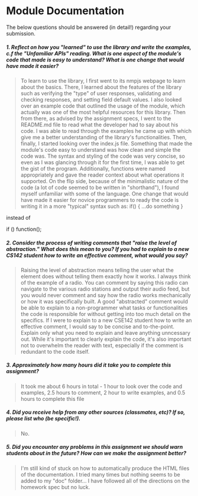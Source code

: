 # Module Documentation

The below questions should be answered (in detail!) regarding your submission.

##### 1. Reflect on how you "learned" to use the library and write the examples, c.f the "Unfamiliar APIs" reading. What is one aspect of the module's code that made is easy to understand? What is one change that would have made it easier?
> To learn to use the library, I first went to its nmpjs webpage to learn about the basics. There, I learned about the features of the library such as verifying the "type" of user responses, validating and checking responses, and setting field default values. I also looked over an example code that outlined the usage of the module, which actually was one of the most helpful resources for this library. Then from there, as advised by the assignment specs, I went to the README.md file to read what the developer had to say about his code. I was able to read through the examples he came up with which give me a better understanding of the library's functionalities. Then, finally, I started looking over the index.js file. Something that made the module's code easy to understand was how clean and simple the code was. The syntax and styling of the code was very concise, so even as I was glancing through it for the first time, I was able to get the gist of the program. Additionally, functions were named appropriately and gave the reader context about what operations it supported. On the flip side, because of the minimalistic nature of the code (a lot of code seemed to be written in "shorthand"), I found myself unfamiliar with some of the language. One change that would have made it easier for novice programmers to ready the code is writing it in a more "typical" syntax such as:
if() {
    ...do something
}

instead of

if () function();


##### 2. Consider the process of writing comments that "raise the level of abstraction." What does this mean to you? If you had to explain to a new CS142 student how to write an effective comment, what would you say? #####
> Raising the level of abstraction means telling the user what the element does without telling them exactly how it works. I always think of the example of a radio. You can comment by saying this radio can navigate to the various radio stations and output their audio feed, but you would never comment and say how the radio works mechanically or how it was specifically built. A good "abstracted" comment would be able to explain to a non-programmer what tasks or functionalities the code is responsible for without getting into too much detail on the specifics. If I were to explain to a new CSE142 student how to write an effective comment, I would say to be concise and to-the-point. Explain only what you need to explain and leave anything unncessary out. While it's important to clearly explain the code, it's also important not to overwhelm the reader with text, especially if the comment is redundant to the code itself.


##### 3. Approximately how many hours did it take you to complete this assignment? #####
> It took me about 6 hours in total - 1 hour to look over the code and examples, 2.5 hours to comment, 2 hour to write examples, and 0.5 hours to complete this file


##### 4. Did you receive help from any other sources (classmates, etc)? If so, please list who (be specific!). #####
> No.


##### 5. Did you encounter any problems in this assignment we should warn students about in the future? How can we make the assignment better? #####
> I'm still kind of stuck on how to automatically produce the HTML files of the documentation. I tried many times but nothing seems to be added to my "doc" folder... I have followed all of the directions on the homework spec but no luck.
